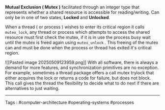 **Mutual Exclusion ( Mutex )** facilitated through an integer type that represents whether a shared resource is accessible for reading/writing. Can only be in one of two states, **Locked** and **Unlocked**. 

When a thread ( or process ) wishes to enter its critical region it calls `mutex_lock`, any thread or process which attempts to access the shared resource must first check the mutex, if it is in use the process busy wait until the mutex is freed again using `mutex_unlock` . This freeing of the mutex can and must be done when the process or thread has exited it's critical region. 

![[Pasted image 20250509123959.png]]
With all software, there is always a demand for more features, and synchronization primitives are no exception. For example, sometimes a thread package offers a call mutex trylock that either acquires the lock or returns a code for failure, but does not block. This call gives the thread the flexibility to decide what to do next if there are alternatives to just waiting.
___
Tags : #computer-architecture #operating-systems #processes